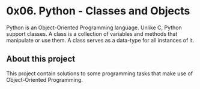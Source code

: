 # 0x06. Python - Classes and Objects

Python is an Object-Oriented Programming language. Unlike C, Python support classes.
A class is a collection of variables and methods that manipulate or use them. A class serves
as a data-type for all instances of it.

## About this project
This project contain solutions to some programming tasks that make use of Object-Oriented
Programming.
